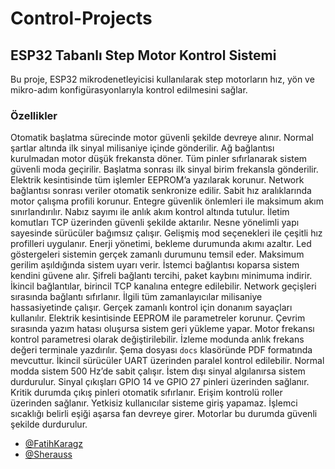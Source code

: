 # Control-Projects
## ESP32 Tabanlı Step Motor Kontrol Sistemi
Bu proje, ESP32 mikrodenetleyicisi kullanılarak step motorların hız, yön ve mikro-adım konfigürasyonlarıyla kontrol edilmesini sağlar.

### Özellikler
Otomatik başlatma sürecinde motor güvenli şekilde devreye alınır. Normal şartlar altında ilk sinyal milisaniye içinde gönderilir. Ağ bağlantısı kurulmadan motor düşük frekansta döner. Tüm pinler sıfırlanarak sistem güvenli moda geçirilir. Başlatma sonrası ilk sinyal birim frekansla gönderilir. Elektrik kesintisinde tüm işlemler EEPROM’a yazılarak korunur. Network bağlantısı sonrası veriler otomatik senkronize edilir. Sabit hız aralıklarında motor çalışma profili korunur. Entegre güvenlik önlemleri ile maksimum akım sınırlandırılır. Nabız sayımı ile anlık akım kontrol altında tutulur. İletim komutları TCP üzerinden güvenli şekilde aktarılır. Nesne yönelimli yapı sayesinde sürücüler bağımsız çalışır. Gelişmiş mod seçenekleri ile çeşitli hız profilleri uygulanır. Enerji yönetimi, bekleme durumunda akımı azaltır. Led göstergeleri sistemin gerçek zamanlı durumunu temsil eder. Maksimum gerilim aşıldığında sistem uyarı verir. İstemci bağlantısı koparsa sistem kendini güvene alır. Şifreli bağlantı tercihi, paket kaybını minimuma indirir. İkincil bağlantılar, birincil TCP kanalına entegre edilebilir. Network geçişleri sırasında bağlantı sıfırlanır. İlgili tüm zamanlayıcılar milisaniye hassasiyetinde çalışır. Gerçek zamanlı kontrol için donanım sayaçları kullanılır. Elektrik kesintisinde EEPROM ile parametreler korunur. Çevrim sırasında yazım hatası oluşursa sistem geri yükleme yapar. Motor frekansı kontrol parametresi olarak değiştirilebilir. İzleme modunda anlık frekans değeri terminale yazdırılır. Şema dosyası `docs` klasöründe PDF formatında mevcuttur. İkincil sürücüler UART üzerinden paralel kontrol edilebilir. Normal modda sistem 500 Hz’de sabit çalışır. İstem dışı sinyal algılanırsa sistem durdurulur. Sinyal çıkışları GPIO 14 ve GPIO 27 pinleri üzerinden sağlanır. Kritik durumda çıkış pinleri otomatik sıfırlanır. Erişim kontrolü roller üzerinden sağlanır. Yetkisiz kullanıcılar sisteme giriş yapamaz. İşlemci sıcaklığı belirli eşiği aşarsa fan devreye girer. Motorlar bu durumda güvenli şekilde durdurulur.

- [@FatihKaragz](https://github.com/FatihKaragz)
- [@Sherauss](https://github.com/Sherauss)
